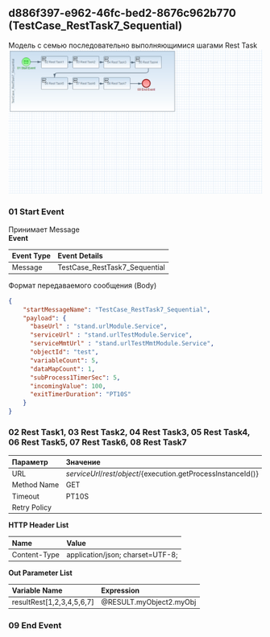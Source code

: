 ## <a name="d886f397-e962-46fc-bed2-8676c962b770"></a> d886f397-e962-46fc-bed2-8676c962b770 (TestCase_RestTask7_Sequential)
Модель с семью последовательно выполняющимися шагами Rest Task  
![alt text](../png/TestCase_RestTask7_Sequential.PNG "TestCase_RestTask7_Sequential")

### 01 Start Event
Принимает Message  
**Event**

| Event Type | Event Details
| :---       | :---            
| Message    | TestCase_RestTask7_Sequential

Формат передаваемого сообщения (Body)
```json
{
    "startMessageName": "TestCase_RestTask7_Sequential",
    "payload": {
      "baseUrl" : "stand.urlModule.Service",
      "serviceUrl" : "stand.urlTestModule.Service",
      "serviceMmtUrl" : "stand.urlTestMmtModule.Service",
      "objectId": "test",
      "variableCount": 5,
      "dataMapCount": 1,
      "subProcess1TimerSec": 5,
      "incomingValue": 100,
      "exitTimerDuration": "PT10S"
    }
}
```

### 02 Rest Task1, 03 Rest Task2, 04 Rest Task3, 05 Rest Task4, 06 Rest Task5, 07 Rest Task6, 08 Rest Task7

| Параметр     | Значение
| :---         | :---   
| URL          | ${serviceUrl}/rest/object/${execution.getProcessInstanceId()}
| Method Name  | GET
| Timeout      | PT10S  
| Retry Policy | 

**HTTP Header List**  

| Name | Value
| :--- |  :---
| Content-Type | application/json; charset=UTF-8;

**Out Parameter List**  

| Variable Name | Expression
| :--- |  :---
| resultRest[1,2,3,4,5,6,7] | @RESULT.myObject2.myObj

### 09 End Event